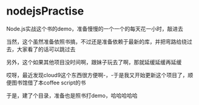 nodejsPractise
==============

Node.js实战这个书的demo，准备慢慢的一个一个的每天花一小时，敲进去

当然，这个虽然准备依照书搞，不过还是准备依赖于最新的库，并把弯路给绕过去，大家看了的话可以跳过去

另外，这个如果其他项目没时间啊，跟妹子玩去了啊，那就延缓延缓再延缓

哎呀，最近发现cloud9这个东西很方便啊-，-于是我又开始更新这个项目了，顺便图书馆借了本coffee script的书

于是，建了个目录，准备也是照书打demo，哈哈哈哈哈